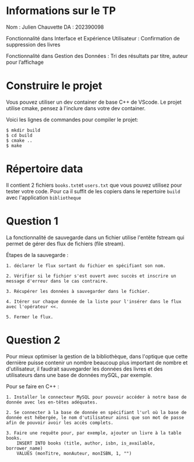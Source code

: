 # Informations sur le TP
Nom : Julien Chauvette
DA : 202390098

Fonctionnalité dans Interface et Expérience Utilisateur : Confirmation de suppression des livres

Fonctionnalité dans Gestion des Données : Tri des résultats par titre, auteur pour l’affichage

# Construire le projet
Vous pouvez utiliser un dev container de base C++ de VScode.
Le projet utilise cmake, pensez à l'inclure dans votre dev container.

Voici les lignes de commandes pour compiler le projet:
```
$ mkdir build
$ cd build
$ cmake ..
$ make
```

# Répertoire data

Il contient 2 fichiers `books.txt`et `users.txt` que vous pouvez utilisez pour tester votre code.
Pour ca il suffit de les copiers dans le repertoire `build` avec l'application `bibliotheque`

# Question 1

La fonctionnalité de sauvegarde dans un fichier utilise l'entête fstream qui permet de gérer des flux de fichiers (file stream). 

Étapes de la sauvegarde : 

    1. déclarer le flux sortant du fichier en spécifiant son nom.

    2. Vérifier si le fichier s'est ouvert avec succès et inscrire un message d'erreur dans le cas contraire.

    3. Récupérer les données à sauvegarder dans le fichier.

    4. Itérer sur chaque donnée de la liste pour l'insérer dans le flux avec l'opérateur <<.

    5. Fermer le flux.

# Question 2

Pour mieux optimiser la gestion de la bibliothèque, dans l'optique que cette dernière puisse contenir un nombre beaucoup plus important de nombre et d'utilisateur, il faudrait sauvegarder les données des livres et des utilisateurs dans une base de données mySQL, par exemple.

Pour se faire en C++ : 

    1. Installer le connecteur MySQL pour pouvoir accéder à notre base de donnée avec les en-têtes adéquates.

    2. Se connecter à la base de donnée en spécifiant l'url où la base de donnée est hébergée, le nom d'utilisateur ainsi que son mot de passe afin de pouvoir avoir les accès complets.

    3. Faire une requête pour, par exemple, ajouter un livre à la table books.
        INSERT INTO books (title, author, isbn, is_available, borrower_name)
        VALUES (monTitre, monAuteur, monISBN, 1, "")
